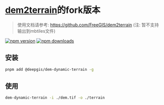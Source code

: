 # [dem2terrain](https://github.com/FreeGIS/dem2terrain)的fork版本

> 使用文档请参考: https://github.com/FreeGIS/dem2terrain (注: 暂不支持输出到mbtiles文件)

[![npm version](https://img.shields.io/npm/v/@deepgis/dem-dynamic-terrain?color=red)](https://npmjs.com/package/@deepgis/dem-dynamic-terrain)
[![npm downloads](https://img.shields.io/npm/dm/@deepgis/dem-dynamic-terrain?color=yellow)](https://npm.chart.dev/@deepgis/dem-dynamic-terrain)

## 安装

```bash
pnpm add @deepgis/dem-dynamic-terrain -g
```

## 使用
```bash
dem-dynamic-terrain -i ./dem.tif -o ./terrain
```
